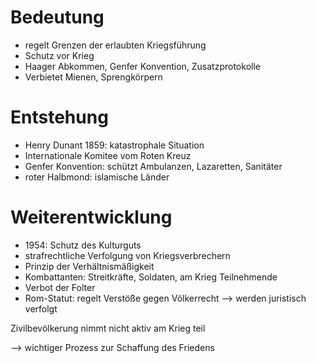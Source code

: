 # Bedeutung
- regelt Grenzen der erlaubten Kriegsführung
- Schutz vor Krieg
- Haager Abkommen, Genfer Konvention, Zusatzprotokolle
- Verbietet Mienen, Sprengkörpern

# Entstehung
- Henry Dunant 1859: katastrophale Situation
- Internationale Komitee vom Roten Kreuz
- Genfer Konvention: schützt Ambulanzen, Lazaretten, Sanitäter
- roter Halbmond: islamische Länder

# Weiterentwicklung
- 1954: Schutz des Kulturguts
- strafrechtliche Verfolgung von Kriegsverbrechern
- Prinzip der Verhältnismäßigkeit
- Kombattanten: Streitkräfte, Soldaten, am Krieg Teilnehmende
- Verbot der Folter
- Rom-Statut: regelt Verstöße gegen Völkerrecht --> werden juristisch verfolgt

Zivilbevölkerung nimmt nicht aktiv am Krieg teil

--> wichtiger Prozess zur Schaffung des Friedens